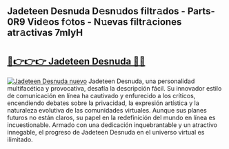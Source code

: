 ## Jadeteen Desnuda D𝚎sn𝚞dos filtr𝚊dos - Parts-0R9 Vid𝚎os f𝚘tos - N𝚞evas filtr𝚊ciones atr𝚊ctivas 7mIyH

# <h2><a href="http://mbci2q.tromn.icu/?c=Jadeteen+Desnuda">🔗👉👉👉 Jadeteen Desnuda 🔗🔗</a></h2>

[![Jadeteen Desnuda nuevo](https://i.imgur.com/pEAQMta.gif)](http://mbci2q.tromn.icu/?c=Jadeteen+Desnuda)
Jadeteen Desnuda, una personalidad multifacética y provocativa, desafía la descripción fácil. Su innovador estilo de comunicación en línea ha cautivado y enfurecido a los críticos, encendiendo debates sobre la privacidad, la expresión artística y la naturaleza evolutiva de las comunidades virtuales. Aunque sus planes futuros no están claros, su papel en la redefinición del mundo en línea es incuestionable. Armado con una dedicación inquebrantable y un atractivo innegable, el progreso de Jadeteen Desnuda en el universo virtual es ilimitado.
